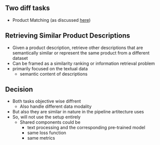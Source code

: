 ## Two diff tasks
- Product Matching (as discussed [here]())

## Retrieving Similar Product Descriptions
- Given a product description, retrieve other descriptions that are semantically similar or represent the same product from a different dataset
- Can be framed as a similarity ranking or information retrieval problem
- primarily focused on the textual data
    - semantic content of descriptions

## Decision
- Both tasks objective wise diffrent 
    - Also handle different data modality
- But also they are similar in nature in the pipeline artitecture uses
- So, will not use the setup entirely
    - Shared components could be
        - text processing and the corresponding pre-trained model
        - same loss function
        - same metrics